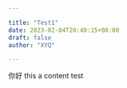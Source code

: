 ```yaml
---

title: "Test1"
date: 2023-02-04T20:40:15+08:00
draft: false
author: "XYQ"

---
```




你好
this a content test


